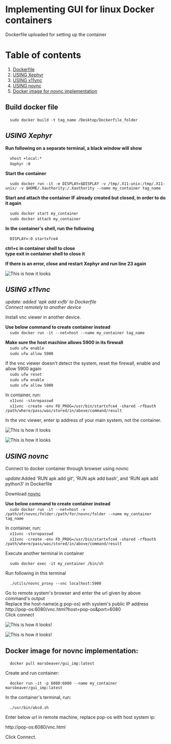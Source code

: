 # **Implementing GUI for linux Docker containers** <br />

Dockerfile uploaded for setting up the container <br />

# Table of contents
1. [Dockerfile](#Build-docker-file-)
2. [USING Xephyr](#USING-Xephyr)
3. [USING x11vnc](#USING-x11vnc-)
4. [USING novnc](#USING-novnc-)
5. [Docker image for novnc implementation](#Docker-image-for-novnc-implementation-)

## **Build docker file** <br />

&emsp;`sudo docker build -t tag_name /Desktop/Dockerfile_folder` <br />

## **_USING Xephyr_**

**Run following on a separate terminal, a black window will show** <br />

&emsp;`xhost +local:*` <br />
&emsp;`Xephyr :0` <br />

**Start the container** <br />

&emsp;`sudo docker run -it -e DISPLAY=$DISPLAY -v /tmp/.X11-unix:/tmp/.X11-unix/ -v $HOME/.Xauthority:/.Xauthority --name my_container tag_name `<br />

**Start and attach the container IF already created but closed, in order to do it again** <br />

&emsp;`sudo docker start my_container`  <br />
&emsp;`sudo docker attach my_container`  <br />

**In the container's shell, run the following** <br />

&emsp;`DISPLAY=:0 startxfce4` <br />

**ctrl+c in container shell to close** <br />
**type exit in container shell to close it** <br />

**If there is an error, close and restart Xephyr and run line 23 again** <br />

![This is how it looks](Screenshot%20from%202022-10-23%2018-15-59.png)

## **_USING x11vnc_** <br />
_update: added 'apk add xvfb' to Dockerfile_ <br />
_Connect remotely to another device_ <br />

Install vnc viewer in another device. <br />

**Use below command to create container instead** <br />
&emsp;`sudo docker run -it --net=host --name my_container tag_name` <br />

**Make sure the host machine allows 5900 in its firewall** <br />
&emsp;`sudo ufw enable` <br />
&emsp;`sudo ufw allow 5900` <br />

If the vnc viewer doesn't detect the system, reset the firewall, enable and allow 5900 again <br />
&emsp;`sudo ufw reset` <br />
&emsp;`sudo ufw enable` <br />
&emsp;`sudo ufw allow 5900` <br />

In container, run: <br />
&emsp;`x11vnc -storepasswd` <br />
&emsp;`x11vnc -create -env FD_PROG=/usr/bin/startxfce4 -shared -rfbauth /path/where/pass/was/stored/in/above/command/result` <br />
 

 
In the vnc viewer, enter ip address of your main system, not the container. <br />

![This is how it looks](android_vnc.png)

![This is how it looks](android_vnc2.png)

## **_USING novnc_** <br />
Connect to docker container through browser using novnc <br />

_update_:Added 'RUN apk add git', 'RUN apk add bash', and 'RUN apk add python3' in Dockerfile

Download [novnc](https://github.com/novnc/noVNC/releases) <br />

**Use below command to create container instead** <br />
&emsp;`sudo docker run -it --net=host -v /path/of/novnc/folder:/path/for/novnc/folder --name my_container tag_name` <br />

In container, run: <br />
&emsp;`x11vnc -storepasswd` <br />
&emsp;`x11vnc -create -env FD_PROG=/usr/bin/startxfce4 -shared -rfbauth /path/where/pass/was/stored/in/above/command/result` <br />

Execute another terminal in container <br />

&emsp;`sudo docker exec -it my_container /bin/sh` <br />

Run following in this terminal <br />

&emsp;`./utils/novnc_proxy --vnc localhost:5900` <br />

Go to remote system's browser and enter the url given by above command's output <br />
Replace the host-name(e.g pop-os) with system's public IP address <br />
http://pop-os:6080/vnc.html?host=pop-os&port=6080 <br />
Click connect <br />

![This is how it looks!](novnc_browser.png) <br />

![This is how it looks!](novnc_xfce4.png) <br />

## Docker image for novnc implementation: <br />

&emsp;`docker pull marsbeaver/gui_imp:latest` <br />

Create and run container: <br />

&emsp;`docker run -it -p 6080:6080 --name my_container marsbeaver/gui_imp:latest`

In the container's terminal, run: <br />

&emsp;`./usr/bin/abcd.sh` <br />

Enter below url in remote machine, replace pop-os with host system ip: <br />

http://pop-os:6080/vnc.html <br />

Click Connect.









